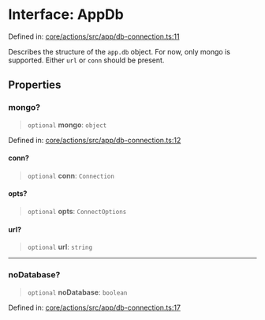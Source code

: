 # Interface: AppDb

Defined in: [core/actions/src/app/db-connection.ts:11](https://github.com/LaWebcapsule/orbits/blob/077d66e33fe6ba2aa79ca127b839e3865739df1e/core/actions/src/app/db-connection.ts#L11)

Describes the structure of the `app.db` object.
For now, only mongo is supported.
Either `url` or `conn` should be present.

## Properties

### mongo?

> `optional` **mongo**: `object`

Defined in: [core/actions/src/app/db-connection.ts:12](https://github.com/LaWebcapsule/orbits/blob/077d66e33fe6ba2aa79ca127b839e3865739df1e/core/actions/src/app/db-connection.ts#L12)

#### conn?

> `optional` **conn**: `Connection`

#### opts?

> `optional` **opts**: `ConnectOptions`

#### url?

> `optional` **url**: `string`

***

### noDatabase?

> `optional` **noDatabase**: `boolean`

Defined in: [core/actions/src/app/db-connection.ts:17](https://github.com/LaWebcapsule/orbits/blob/077d66e33fe6ba2aa79ca127b839e3865739df1e/core/actions/src/app/db-connection.ts#L17)
